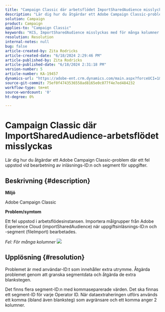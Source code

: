 ```yaml
---
title: "Campaign Classic där arbetsflödet ImportSharedAudience misslyckas"
description: "Lär dig hur du åtgärdar ett Adobe Campaign Classic-problem där ett fel uppstod vid bearbetning av inläsnings-ID:n och segment för uppgifter."
solution: Campaign
product: Campaign
applies-to: "Campaign Classic"
keywords: "KCS, ImportSharedAudience misslyckas med för många kolumner."
resolution: Resolution
internal-notes: null
bug: false
article-created-by: Zita Rodricks
article-created-date: "6/18/2024 2:29:46 PM"
article-published-by: Zita Rodricks
article-published-date: "6/18/2024 2:31:18 PM"
version-number: 5
article-number: KA-19457
dynamics-url: "https://adobe-ent.crm.dynamics.com/main.aspx?forceUCI=1&pagetype=entityrecord&etn=knowledgearticle&id=5afdfb31-7f2d-ef11-840a-002248084fbb"
source-git-commit: 75ef0f4743536558ad8165e0c077f4e7ed484232
workflow-type: tm+mt
source-wordcount: '0'
ht-degree: 0%

---
```


# Campaign Classic där ImportSharedAudience-arbetsflödet misslyckas


Lär dig hur du åtgärdar ett Adobe Campaign Classic-problem där ett fel uppstod vid bearbetning av inläsnings-ID:n och segment för uppgifter.

## Beskrivning {#description}


<b>Miljö</b>

Adobe Campaign Classic

<b>Problem/symtom</b>

Ett fel uppstod i arbetsflödesinstansen. Importera målgrupper från Adobe Experience Cloud (importSharedAudience) när uppgiftsinläsnings-ID:n och -segment (fileImport) bearbetades.

*Fel: För många kolumner*
![](https://adobe.sharepoint.com/sites/D365EntAttachments/account/604485c9-a5ed-e811-a94a-000d3a34e4b0/incident/E-000185882/Fileimport%20Error.png)

## Upplösning {#resolution}


Problemet är med användar-ID:t som innehåller extra utrymme. Åtgärda problemet genom att granska segmentdata och åtgärda de extra blankstegen.

Det finns flera segment-ID:n med kommaseparerade värden. Det ska finnas ett segment-ID för varje Operator ID. När dataextraheringen utförs används ett komma (ibland även blanksteg) som avgränsare och ett komma anger 2 kolumner.
